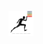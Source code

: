 <div align="center">
	<br>
	<br>
	<br>
	<br>
	<img src="https://github.com/11ume/11ume/raw/master/animation.svg?sanitize=true" width="40" height="40">
	<br>
	<br>
	<br>
	<br>
</div>